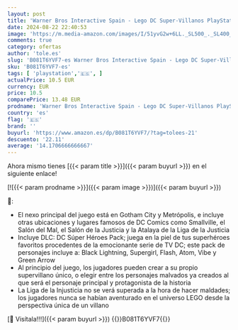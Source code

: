 ```yaml
---
layout: post
title: 'Warner Bros Interactive Spain - Lego DC Super-Villanos PlayStation 4  Edición Exclusiva Amazon'
date: 2024-08-22 22:40:53
image: 'https://m.media-amazon.com/images/I/51yvG2w+6LL._SL500_._SL400_.jpg'
comments: true
category: ofertas
author: 'tole.es'
slug: 'B081T6YVF7-es Warner Bros Interactive Spain - Lego DC Super-Villanos...'
sku: 'B081T6YVF7-es'
tags: [ 'playstation','🇪🇸', ]
actualPrice: 10.5 EUR
currency: EUR
price: 10.5
comparePrice: 13.48 EUR
prodname: 'Warner Bros Interactive Spain - Lego DC Super-Villanos PlayStation 4  Edición Exclusiva Amazon'
country: 'es'
flag: '🇪🇸'
brand: ''
buyurl: 'https://www.amazon.es/dp/B081T6YVF7/?tag=tolees-21'
descuento: '22.11'
average: '14.1706666666667'
---
```


Ahora mismo tienes [{{< param title >}}]({{< param buyurl >}}) en el siguiente enlace!

[![{{< param prodname >}}]({{< param image >}})]({{< param buyurl >}})

🔎:

- El nexo principal del juego está en Gotham City y Metrópolis, e incluye otras ubicaciones y lugares famosos de DC Comics como Smallville, el Salón del Mal, el Salón de la Justicia y la Atalaya de la Liga de la Justicia
- Incluye DLC: DC Súper Héroes Pack; juega en la piel de tus superhéroes favoritos procedentes de la emocionante serie de TV DC; este pack de personajes incluye a: Black Lightning, Supergirl, Flash, Atom, Vibe y Green Arrow
- Al principio del juego, los jugadores pueden crear a su propio supervillano único, o elegir entre los personajes malvados ya creados al que será el personaje principal y protagonista de la historia
- La Liga de la Injusticia no se verá superada a la hora de hacer maldades; los jugadores nunca se habían aventurado en el universo LEGO desde la perspectiva única de un villano

[🛒 Visítala!!!]({{< param buyurl >}})
{{<world>}}B081T6YVF7{{</world>}}
